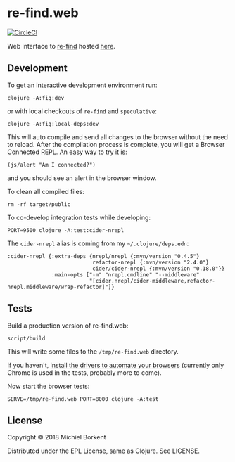 # re-find.web

[![CircleCI](https://circleci.com/gh/borkdude/re-find.web/tree/master.svg?style=svg)](https://circleci.com/gh/borkdude/re-find.web/tree/master)

Web interface to [re-find](https://github.com/borkdude/re-find) hosted
[here](https://borkdude.github.io/re-find.web).

## Development

To get an interactive development environment run:

    clojure -A:fig:dev

or with local checkouts of `re-find` and `speculative`:

    clojure -A:fig:local-deps:dev

This will auto compile and send all changes to the browser without the
need to reload. After the compilation process is complete, you will
get a Browser Connected REPL. An easy way to try it is:

    (js/alert "Am I connected?")

and you should see an alert in the browser window.

To clean all compiled files:

    rm -rf target/public

To co-develop integration tests while developing:

    PORT=9500 clojure -A:test:cider-nrepl

The `cider-nrepl` alias is coming from my `~/.clojure/deps.edn`:

```
:cider-nrepl {:extra-deps {nrepl/nrepl {:mvn/version "0.4.5"}
                           refactor-nrepl {:mvn/version "2.4.0"}
                           cider/cider-nrepl {:mvn/version "0.18.0"}}
              :main-opts ["-m" "nrepl.cmdline" "--middleware"
                          "[cider.nrepl/cider-middleware,refactor-nrepl.middleware/wrap-refactor]"]}
```

## Tests

Build a production version of re-find.web:

    script/build

This will write some files to the `/tmp/re-find.web` directory.

If you haven't, [install the drivers to automate your
browsers](https://github.com/igrishaev/etaoin#installing-drivers) (currently
only Chrome is used in the tests, probably more to come).

Now start the browser tests:

    SERVE=/tmp/re-find.web PORT=8000 clojure -A:test

## License

Copyright © 2018 Michiel Borkent

Distributed under the EPL License, same as Clojure. See LICENSE.
